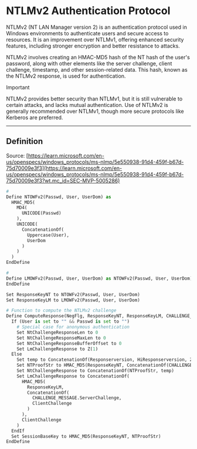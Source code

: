 # NTLMv2 Authentication Protocol

NTLMv2 (NT LAN Manager version 2) is an authentication protocol used in Windows environments to authenticate users and secure access to resources. It is an improvement over NTLMv1, offering enhanced security features, including stronger encryption and better resistance to attacks.

NTLMv2 involves creating an HMAC-MD5 hash of the NT hash of the user's password, along with other elements like the server challenge, client challenge, timestamp, and other session-related data. This hash, known as the NTLMv2 response, is used for authentication.

> [!IMPORTANT]
> NTLMv2 provides better security than NTLMv1, but it is still vulnerable to certain attacks, and lacks mutual authentication. Use of NTLMv2 is generally recommended over NTLMv1, though more secure protocols like Kerberos are preferred.

---

## Definition

Source: [https://learn.microsoft.com/en-us/openspecs/windows_protocols/ms-nlmp/5e550938-91d4-459f-b67d-75d70009e3f3](https://learn.microsoft.com/en-us/openspecs/windows_protocols/ms-nlmp/5e550938-91d4-459f-b67d-75d70009e3f3?wt.mc_id=SEC-MVP-5005286)

```python
# 
Define NTOWFv2(Passwd, User, UserDom) as
  HMAC_MD5( 
    MD4(
      UNICODE(Passwd)
    ),
    UNICODE(
      ConcatenationOf(
        Uppercase(User), 
        UserDom
      )
    )
  )
EndDefine

# 
Define LMOWFv2(Passwd, User, UserDom) as NTOWFv2(Passwd, User, UserDom)
EndDefine

Set ResponseKeyNT to NTOWFv2(Passwd, User, UserDom)
Set ResponseKeyLM to LMOWFv2(Passwd, User, UserDom)

# Function to compute the NTLMv2 challenge
Define ComputeResponse(NegFlg, ResponseKeyNT, ResponseKeyLM, CHALLENGE_MESSAGE.ServerChallenge, ClientChallenge, Time, ServerName) as
  If (User is set to "" && Passwd is set to "")
    # Special case for anonymous authentication
    Set NtChallengeResponseLen to 0
    Set NtChallengeResponseMaxLen to 0
    Set NtChallengeResponseBufferOffset to 0
    Set LmChallengeResponse to Z(1)
  Else
    Set temp to ConcatenationOf(Responserversion, HiResponserversion, Z(6), Time, ClientChallenge, Z(4), ServerName, Z(4))
    Set NTProofStr to HMAC_MD5(ResponseKeyNT, ConcatenationOf(CHALLENGE_MESSAGE.ServerChallenge,temp))
    Set NtChallengeResponse to ConcatenationOf(NTProofStr, temp)
    Set LmChallengeResponse to ConcatenationOf(
      HMAC_MD5(
        ResponseKeyLM,
        ConcatenationOf(
          CHALLENGE_MESSAGE.ServerChallenge,
          ClientChallenge
        )
      ),
      ClientChallenge
    )
  EndIf
  Set SessionBaseKey to HMAC_MD5(ResponseKeyNT, NTProofStr)
EndDefine
```

